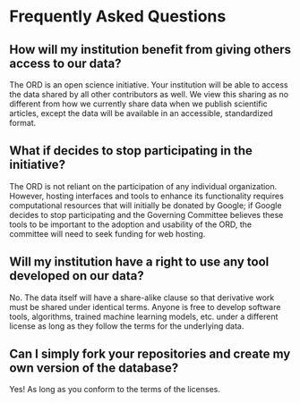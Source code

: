 # Frequently Asked Questions

## How will my institution benefit from giving others access to our data?

The ORD is an open science initiative. Your institution will be able to access
the data shared by all other contributors as well. We view this sharing as no
different from how we currently share data when we publish scientific articles,
except the data will be available in an accessible, standardized format.

## What if <institution> decides to stop participating in the initiative?

The ORD is not reliant on the participation of any individual organization.
However, hosting interfaces and tools to enhance its functionality requires
computational resources that will initially be donated by Google; if Google
decides to stop participating and the Governing Committee believes these tools
to be important to the adoption and usability of the ORD,  the committee will
need to seek funding for web hosting.

## Will my institution have a right to use any tool developed on our data? 

No. The data itself will have a share-alike clause so that derivative work must
be shared under identical terms. Anyone is free to develop software tools,
algorithms, trained machine learning models, etc. under a different license as
long as they follow the terms for the underlying data.

## Can I simply fork your repositories and create my own version of the database?

Yes! As long as you conform to the terms of the licenses.
